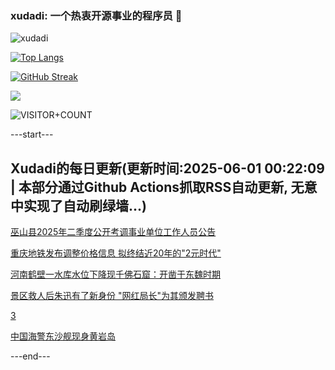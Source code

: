 ### xudadi: 一个热衷开源事业的程序员 👋

![xudadi](https://github-readme-stats-git-masterorgs-github-readme-stats-team.vercel.app/api?username=xudadi)

[![Top Langs](https://github-readme-stats.vercel.app/api/top-langs/?username=xudadi)](https://github.com/anuraghazra/github-readme-stats)

[![GitHub Streak](https://streak-stats.demolab.com?user=xudadi&locale=zh_Hans)](https://git.io/streak-stats)

![](https://raw.githubusercontent.com/xudadi/xudadi/main/assets/github-contribution-grid-snake.svg)

![VISITOR+COUNT](https://komarev.com/ghpvc/?username=xudadi&label=VISITOR+COUNT)


---start---

## Xudadi的每日更新(更新时间:2025-06-01 00:22:09 | 本部分通过Github Actions抓取RSS自动更新, 无意中实现了自动刷绿墙...)

[巫山县2025年二季度公开考调事业单位工作人员公告](https://www.gongkaoleida.com/article/2428572)

[重庆地铁发布调整价格信息 拟终结近20年的"2元时代"](https://m.163.com/news/article/K0TJEEM30514BE2Q.html)

[河南鹤壁一水库水位下降现千佛石窟：开凿于东魏时期](https://m.163.com/news/article/K0TH8IIA053469LG.html)

[景区救人后朱迅有了新身份 "网红局长"为其颁发聘书](https://m.163.com/news/article/K0TD4I6V055040N3.html)

[3](https://m.163.com/touch/news/sub/domestic)

[中国海警东沙舰现身黄岩岛](https://m.163.com/news/article/K0T6RRJ10514R9OJ.html)

---end---
